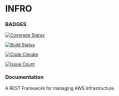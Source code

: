 # INFRO


### BADGES

[![Coverage Status](https://coveralls.io/repos/github/rajatguptarg/infro/badge.svg?branch=master)](https://coveralls.io/github/rajatguptarg/infro?branch=master)

[![Build Status](https://travis-ci.org/rajatguptarg/infro.svg?branch=master)](https://travis-ci.org/rajatguptarg/infro)

[![Code Climate](https://codeclimate.com/github/rajatguptarg/infro/badges/gpa.svg)](https://codeclimate.com/github/rajatguptarg/infro)

[![Issue Count](https://codeclimate.com/github/rajatguptarg/infro/badges/issue_count.svg)](https://codeclimate.com/github/rajatguptarg/infro)


### Documentation

A REST Framework for managing AWS Infrastructure

